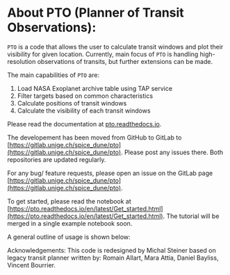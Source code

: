 # About PTO (Planner of Transit Observations):
`PTO` is a code that allows the user to calculate transit windows and plot their visibility for given location. Currently, main focus of `PTO` is handling high-resolution observations of transits, but further extensions can be made.

The main capabilities of `PTO` are:

1. Load NASA Exoplanet archive table using TAP service
2. Filter targets based on common characteristics
3. Calculate positions of transit windows
4. Calculate the visibility of each transit windows

Please read the documentation at [pto.readthedocs.io](pto.readthedocs.io).

The developement has been moved from GitHub to GitLab to [https://gitlab.unige.ch/spice_dune/pto](https://gitlab.unige.ch/spice_dune/pto). Please post any issues there. Both repositories are updated regularly.

For any bug/ feature requests, please open an issue on the GitLab page [https://gitlab.unige.ch/spice_dune/pto](https://gitlab.unige.ch/spice_dune/pto).

To get started, please read the notebook at [https://pto.readthedocs.io/en/latest/Get_started.html](https://pto.readthedocs.io/en/latest/Get_started.html).
The tutorial will be merged in a single example notebook soon.

A general outline of usage is shown below:

Acknowledgements: This code is redesigned by Michal Steiner based on legacy transit planner written by: Romain Allart, Mara Attia, Daniel Bayliss, Vincent Bourrier.